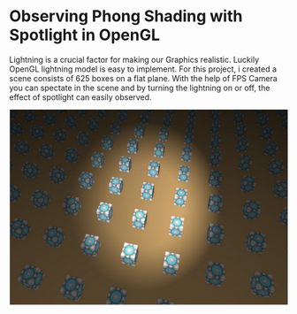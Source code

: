 # Observing Phong Shading with Spotlight in OpenGL 

Lightning is a crucial factor for making our Graphics realistic.
Luckily OpenGL lightning model is easy to implement. For this
project, i created a scene consists of 625 boxes on a flat
plane. With the help of FPS Camera you can spectate in the scene and by turning the lightning on or off, the effect of spotlight can  easily observed.

![alt text](https://github.com/Fatihkeskin/OpenGL-shading-and-lighting/blob/master/Screenshot_3.png)
